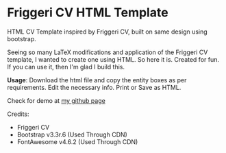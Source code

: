 # Friggeri CV HTML Template
 
 HTML CV Template inspired by Friggeri CV, built on same design using bootstrap.
 
 Seeing so many LaTeX modifications and application of the Friggeri CV template, I wanted to create one using HTML. 
 So here it is. Created for fun. If you can use it, then I'm glad I build this.
 
 **Usage**:
 Download the html file and copy the entity boxes as per requirements. 
 Edit the necessary info. 
 Print or Save as HTML. 
 
 Check for demo at [my github page](http://atulbhats.github.io/friggeri)
 
 Credits:
 - Friggeri CV 
 - Bootstrap v3.3r.6 (Used Through CDN)
 - FontAwesome v4.6.2 (Used Through CDN)
 
 
 

